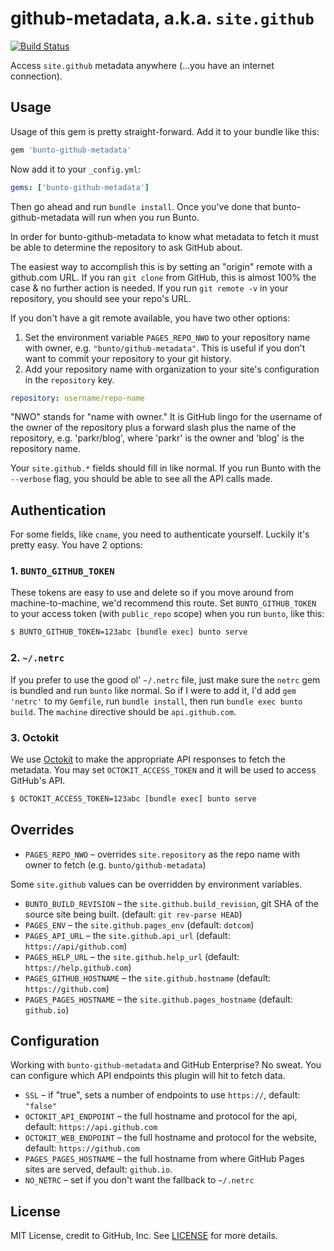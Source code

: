 github-metadata, a.k.a. `site.github`
=====================================

[![Build Status](https://travis-ci.org/bunto/github-metadata.svg?branch=test-site)](https://travis-ci.org/bunto/github-metadata)

Access `site.github` metadata anywhere (...you have an internet connection).

## Usage

Usage of this gem is pretty straight-forward. Add it to your bundle like this:

```ruby
gem 'bunto-github-metadata'
```

Now add it to your `_config.yml`:

```yaml
gems: ['bunto-github-metadata']
```

Then go ahead and run `bundle install`. Once you've done that bunto-github-metadata will run when you run Bunto.

In order for bunto-github-metadata to know what metadata to fetch it must
be able to determine the repository to ask GitHub about.

The easiest way to accomplish this is by setting an "origin" remote with a
github.com URL. If you ran `git clone` from GitHub, this is almost 100% the
case & no further action is needed. If you run `git remote -v` in your
repository, you should see your repo's URL.

If you don't have a git remote available, you have two other options:

1. Set the environment variable `PAGES_REPO_NWO` to your repository name
   with owner, e.g. `"bunto/github-metadata"`. This is useful if you don't
   want to commit your repository to your git history.
2. Add your repository name with organization to your site's configuration
   in the `repository` key.

```yaml
repository: username/repo-name
```

"NWO" stands for "name with owner." It is GitHub lingo for the username of
the owner of the repository plus a forward slash plus the name of the
repository, e.g. 'parkr/blog', where 'parkr' is the owner and 'blog' is the
repository name.

Your `site.github.*` fields should fill in like normal. If you run Bunto
with the `--verbose` flag, you should be able to see all the API calls
made.

## Authentication

For some fields, like `cname`, you need to authenticate yourself. Luckily it's pretty easy. You have 2 options:

### 1. `BUNTO_GITHUB_TOKEN`

These tokens are easy to use and delete so if you move around from machine-to-machine, we'd recommend this route. Set `BUNTO_GITHUB_TOKEN` to your access token (with `public_repo` scope) when you run `bunto`, like this:

```bash
$ BUNTO_GITHUB_TOKEN=123abc [bundle exec] bunto serve
```

### 2. `~/.netrc`

If you prefer to use the good ol' `~/.netrc` file, just make sure the `netrc` gem is bundled and run `bunto` like normal. So if I were to add it, I'd add `gem 'netrc'` to my `Gemfile`, run `bundle install`, then run `bundle exec bunto build`. The `machine` directive should be `api.github.com`.

### 3. Octokit

We use [Octokit](https://github.com/octokit/octokit.rb) to make the appropriate API responses to fetch the metadata. You may set `OCTOKIT_ACCESS_TOKEN` and it will be used to access GitHub's API.

```bash
$ OCTOKIT_ACCESS_TOKEN=123abc [bundle exec] bunto serve
```

## Overrides

- `PAGES_REPO_NWO` – overrides `site.repository` as the repo name with owner to fetch (e.g. `bunto/github-metadata`)

Some `site.github` values can be overridden by environment variables.

- `BUNTO_BUILD_REVISION` – the `site.github.build_revision`, git SHA of the source site being built. (default: `git rev-parse HEAD`)
- `PAGES_ENV` – the `site.github.pages_env` (default: `dotcom`)
- `PAGES_API_URL` – the `site.github.api_url` (default: `https://api/github.com`)
- `PAGES_HELP_URL` – the `site.github.help_url` (default: `https://help.github.com`)
- `PAGES_GITHUB_HOSTNAME` – the `site.github.hostname` (default: `https://github.com`)
- `PAGES_PAGES_HOSTNAME` – the `site.github.pages_hostname` (default: `github.io`)

## Configuration

Working with `bunto-github-metadata` and GitHub Enterprise? No sweat. You can configure which API endpoints this plugin will hit to fetch data.

- `SSL` – if "true", sets a number of endpoints to use `https://`, default: `"false"`
- `OCTOKIT_API_ENDPOINT` – the full hostname and protocol for the api, default: `https://api.github.com`
- `OCTOKIT_WEB_ENDPOINT` – the full hostname and protocol for the website, default: `https://github.com`
- `PAGES_PAGES_HOSTNAME` – the full hostname from where GitHub Pages sites are served, default: `github.io`.
- `NO_NETRC` – set if you don't want the fallback to `~/.netrc`

## License

MIT License, credit to GitHub, Inc. See [LICENSE](LICENSE) for more details.
